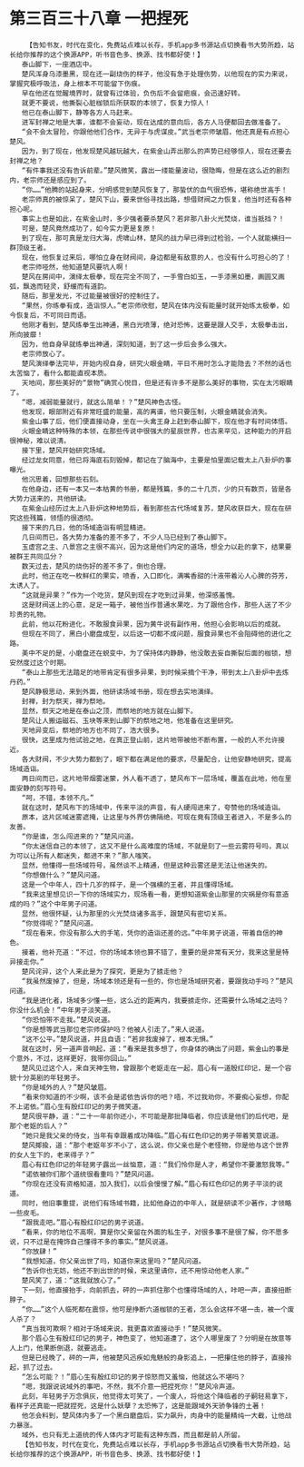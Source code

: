 # 第三百三十八章 一把捏死
        【告知书友，时代在变化，免费站点难以长存，手机app多书源站点切换看书大势所趋，站长给你推荐的这个换源APP，听书音色多、换源、找书都好使！】
       泰山脚下，一座酒店中。
       楚风浑身乌漆墨黑，现在还一副烧伤的样子，他没有急于处理伤势，以他现在的实力来说，掌握究极呼吸法，身上根本不可能留下伤痕。
       早在他还在觉醒境界时，就曾有过体验，负伤后不会留疤痕，会迅速好转。
       就更不要说，他撕裂心脏枷锁后所获取的本领了，恢复力惊人！
       他已在泰山脚下，静等各方人马赶来。
       进军封禅之地是大事，谁都不会妄动，现在达成的意向后，各方人马便都回去做准备了。
       “会不会太冒险，你跟他他们合作，无异于与虎谋皮。”武当老宗师皱眉，他还真是有点担心楚风。
       因为，到了现在，他发现楚风越玩越大，在紫金山弄出那么的声势已经够惊人，现在还要去封禅之地？
       “有件事我还没有告诉前辈。”楚风微笑，露出一缕能量波动，很隐晦，但是在这么近的剧烈内，老宗师还是感应到了。
       “你……”他腾的站起身来，分明感觉到楚风恢复了，那蛰伏的血气很恐怖，堪称绝世高手！
       老宗师真的被惊呆了，楚风下山，要来世俗寻找出路，想借财阀之力恢复，他当时还有各种担心呢。
       事实上也是如此，在紫金山时，多少强者要杀楚风？若非那八卦火光焚烧，谁当抵挡？！
       可是，楚风竟然成功了，如今实力更是复原！
       到了现在，那可真是龙归大海，虎啸山林，楚风的战力早已得到过检验，一个人就能横扫一群顶级王者。
       现在，他恢复过来后，哪怕立身在财阀间，身边都是有敌意的人，也没有什么可担心的了！
       老宗师哑然，他知道楚风要坑人啊！
       楚风在房间中，演绎太极拳，现在完全不同了，一手雪白如玉，一手漆黑如墨，画圆又画弧，飘逸而轻灵，舒缓而有道韵。
       随后，那里发光，不过能量被很好的控制住了。
       “果然，你练拳有成，造诣惊人。”老宗师欣慰，楚风在体内没有能量时就开始练太极拳，如今恢复后，不可同日而语。
       他刚才看到，楚风练拳生出神通，黑白光喷薄，绝对恐怖，这要是跟人交手，太极拳击出，所向披靡！
       因为，他自身早就练拳出神通，深刻知道，到了这一步后会多么强大。
       老宗师放心了。
       楚风演绎拳法完毕，开始内视自身，研究火眼金睛，平日不用时怎么才能隐去？不然的话也太苦恼了，看什么都能直视本质。
       天地间，那些美好的“景物”确赏心悦目，但是还有许多不是那么美好的事物，实在太污眼睛了。
       “嗯，减弱能量就行，就这么简单！？”楚风神色古怪。
       他发现，眼部附近有非常旺盛的能量，高的离谱，他只要压制，火眼金睛就会消失。
       紫金山事了后，他们便直接动身，坐在一头禽王身上赶到泰山脚下，现在他才有时间体悟。
       火眼金睛这种特殊的本领，在那些传说中很强大的星辰世界，也古来罕见，这种能力的开启很神秘，难以说清。
       接下里，楚风开始研究场域。
       经过龙女同意，他已将海底石刻毁掉，都记在了脑海中，主要是怕里面记载太上八卦炉的事曝光。
       他沉思着，回想那些石刻。
       在他身边，还有一本又一本枯黄的书册，都是残篇，多的二十几页，少的只有数页，皆是各大势力送来的，共他研读。
       在紫金山经历过太上八卦炉这种地势后，看到那些古代场域复苏，楚风收获巨大，现在在研究这些残篇，领悟的很透彻。
       接下来的几日，他的场域造诣有明显精进。
       几日间而已，各大势力准备的差不多了，不少人马已经到了泰山脚下。
       玉虚宫之主、八景宫之主很不高兴，因为这是他们内定的道场，想全力以赴的拿下，结果要被群王共同瓜分？
       数天过去，楚风的烧伤好的差不多了，倒也合理。
       此时，他正在吃一枚鲜红的果实，喷香，入口即化，满嘴香甜的汁液带着沁人心脾的芬芳，太诱人了。
       “这就是异果？”作为一个吃货，楚风到现在才吃到过异果，他深感羞愧。
       这是财阀送上的心意，足足一箱子，被他当作普通水果吃，为了跟他合作，那些人送了不少珍贵的礼物。
       此前，他以花粉进化，不敢服食异果，因为黄牛说有副作用，他担心会影响以后的成就。
       但现在不同了，黑白小磨盘成型，以后这一切都不成问题，服食异果也不会阻碍他的进化之路。
       美中不足的是，小磨盘还在蜕变中，为了保持体内静静，他没敢去妄自撕裂后面的枷锁，想安然度过这个时期。
       “泰山上那些无法踏足的地带肯定有很多异果，到时候采摘个干净，带到太上八卦炉中去炼丹药。”
       楚风静极思动，来到外面，他研读场域书册，现在想去实地演绎。
       封禅，封为祭天，禅为祭地。
       显然，祭天之地是在泰山之顶，而祭地的地方就在山脚下。
       楚风让人搬运磁石、玉块等来到山脚下的祭地之地，他准备在这里研究。
       天地异变后，祭地的地方也不同了，浩大很多。
       很快，这里成为他试验之地，在真正登山前，这片地带被他不断布置，一般的人不允许接近。
       各大财阀，不少大势力都到了，眼下都在满足他的要求，尽量配合，让他安静地研究，提高场域造诣。
       两日间而已，这片地带烟雾迷蒙，外人看不透了，楚风布下一层场域，覆盖在此地，他在里面安静的刻写符号。
       “呵，不错，本领不凡。”
       就在这时，楚风布下的场域中，传来平淡的声音，有人硬闯进来了，夸赞他的场域造诣。
       原本，这片区域迷雾遮掩，让这里与外界仿佛隔绝，可现在竟有顶级王者进入，不是多么的友善。
       “你是谁，怎么闯进来的？”楚风问道。
       “你太迷信自己的本领了，这又不是什么高难度的场域，不就是刻了一些云雾符号吗，真以为可以让所有人都迷失，都进不来？”那人嗤笑。
       显然，他懂得一些场域符号，虽然谈不上精通，但是这种云雾还是无法让他迷失的。
       “你想做什么？”楚风问道。
       这是一个中年人，四十几岁的样子，是一个强横的王者，并且懂得场域。
       “我来这里想见识一下你的场域实力，现场看一看，更想知道紫金山那里的灾祸是你有意造成的吗？”这个中年男子问道。
       显然，他很怀疑，认为那里的火光焚烧诸多高手，跟楚风有密切关系。
       “你觉得呢？”楚风问道。
       “现在看来，你没有那么大的手笔，凭你的造诣还差的远。”中年男子说道，带着自信的神色。
       接着，他补充道：“不过，你的场域本领也算不错了，重要的是非常有天分，我来这里是特异接走你。”
       楚风诧异，这个人来此是为了探究，更是为了掳走他？
       “我虽然废掉了，但是，场域本领还是有一些的，你也是场域研究者，要跟我动手吗？”楚风问道。
       “我是进化者，场域多少懂一些，这么近的距离内，我要掳走你，还需要什么场域之法吗？你没什么机会！”中年男子淡笑道。
       “你恐怕带不走我。”楚风说道。
       “你是想等武当那位老宗师保护吗？他被人引走了。”来人说道。
       “这不公平。”楚风说道，并且自语：“若非我废掉了，根本无惧。”
       就在这时，另一道声音响起，道：“看来是我多想了，你身体的确出了问题，紫金山的事是个意外，不过，这样更好，我带你回山。”
       楚风见过这个人，来自天神生物，曾跟那个老妪走在一起，眉心有一道殷红印记，是一个容貌十分英剧的年轻男子。
       “你是域外的人？”楚风皱眉。
       “看来你知道的不少啊，该不会是诺依告诉你的吧？唔，不过我劝你，不要痴心妄想，你配不上诺依。”眉心生有殷红印记的男子微笑道。
       楚风很平静，道：“二十一年前你还小，不可能是那批降临者，你应该是他们的后代吧，是那个老妪的后人？”
       “她只是我父亲的侍女，当年有幸跟着成功降临。”眉心有红色印记的男子带着笑意说道。
       楚风揶揄，道：“那个老妪年岁不小了，这么说，你父亲也是个老怪物，你是他与这个世界的女人生下的，老来得子？”
       眉心有红色印记的年轻男子露出一丝恼意，道：“我们怜你是人才，希望你不要激怒我等。”
       “诺依被你们那个道统很看重吗？”楚风问道。
       “你现在还没有资格知道，加入我们，以后会慢慢了解。”眉心有红色印记的男子平淡的说道。
       同时，他旧事重提，说他们有场域书籍，比如他身边的中年人，就是研读不少著作，才领略一些皮毛。
       “跟我走吧。”眉心有殷红印记的男子说道。
       “看来，你的地位不高啊，算是你父亲留在外面的私生子，对很多事不是很了解，你不愿多说，只不过是在掩饰自己懂得不多的事实。”楚风说道。
       “你放肆！”
       “我想知道，你父亲出世了吗，知道你来这里吗？”楚风问道。
       “告诉你也无妨，他还不到出世的时候，来这里请你，还不用惊动他老人家。”
       楚风笑了，道：“这我就放心了。”
       下一刻，他直接抬手，向前抓去，砰的一声抓住那个也懂得场域的人，咔吧一声，直接扭断脖子。
       “你……”这个人临死都在震惊，他可是挣断六道枷锁的王者，怎么会这样不堪一击，被一个废人杀了？
       “真当我可欺啊？相对于场域来说，我更喜欢直接动手！”楚风微笑。
       那个眉心生有殷红印记的男子，神色变了，他知道遭了，这个人哪里废了？分明是在故意等人上门，他果断倒退，就要逃走。
       但是已经晚了，砰的一声，他被楚风迅疾如鬼魅般的身影追上，一把攥住他的脖子，直接拎起，抓了过去。
       “怎么可能？！”眉心生有殷红印记的男子惊怒而又羞恼，他就这么不堪吗？
       “嗯，我跟说说域外的事吧，不然，我不介意一把捏死你！”楚风冷声道。
       此刻，年轻男子万念俱灰，他觉得太可笑了，一个废人，将他这个降临者的子嗣轻易拿下，看样子还真能一把就捏死，这是什么妖孽？太恐怖了，这是能跟域外天骄争锋的土著！
       他怎会料到，楚风体内多了一个黑白磨盘后，实力飙升，肉身中的能量精纯一大截，让他战力暴涨。
       域外，也只有无上道统的传人体内才可能有这种东西，而且都是前人所留。
       【告知书友，时代在变化，免费站点难以长存，手机app多书源站点切换看书大势所趋，站长给你推荐的这个换源APP，听书音色多、换源、找书都好使！】